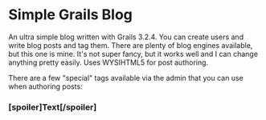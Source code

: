 # Simple Grails Blog

An ultra simple blog written with Grails 3.2.4.  You can create users and write blog posts and tag them.  There are plenty of blog engines available, but this one is mine.  It's not super fancy, but it works well and I can change anything pretty easily.  Uses WYSIHTML5 for post authoring.
  
There are a few "special" tags available via the admin that you can use when authoring posts:

### [spoiler]Text[/spoiler]
